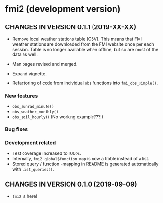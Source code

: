 # fmi2 (development version)

## CHANGES IN VERSION 0.1.1 (2019-XX-XX)

+ Remove local weather stations table (CSV). This means that FMI weather 
stations are downloaded from the FMI website once per each session. Table is no 
longer available when offline, but so are most of the data as well. 

+ Man pages revised and merged.
+ Expand vignette.
+ Refactoring of code from individual `obs` functions into `fmi_obs_simple()`.

### New features

+ `obs_sunrad_minute()`
+ `obs_weather_monthly()`
+ `obs_soil_hourly()` (No working example???!)

### Bug fixes

### Development related

+ Test coverage increased to 100%.
+ Internally, `fmi2_global$function_map` is now a tibble instead of a list. 
+ Stored query / function -mapping in README is generated automatically with
  `list_queries()`.

## CHANGES IN VERSION 0.1.0 (2019-09-09)

+ `fmi2` is here! 
